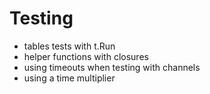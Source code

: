 # Testing

- tables tests with t.Run
- helper functions with closures 
- using timeouts when testing with channels
- using a time multiplier 
